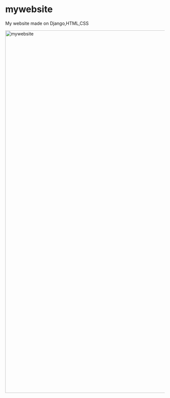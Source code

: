 # mywebsite

My website made on Django,HTML,CSS

<img width="1147" alt="mywebsite" src="https://user-images.githubusercontent.com/106312544/206853025-7607fb5b-2bba-48a3-9545-420418ec7735.png">
